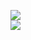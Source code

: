 [![](https://img.shields.io/badge/Made%20With-Github%20Spray-lightgrey.svg?style=for-the-badge&logo=github)](https://github.com/Annihil/github-spray#7659)  
[![](https://i.imgur.com/2DrTn0Z.gif)](https://github.com/Annihil/github-spray)